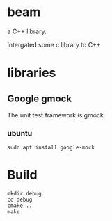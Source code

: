# beam
a C++ library.

Intergated some c library to C++

# libraries

## Google gmock
The unit test framework is gmock.

### ubuntu

	sudo apt install google-mock


# Build

    mkdir debug 
    cd debug 
    cmake ..
    make
